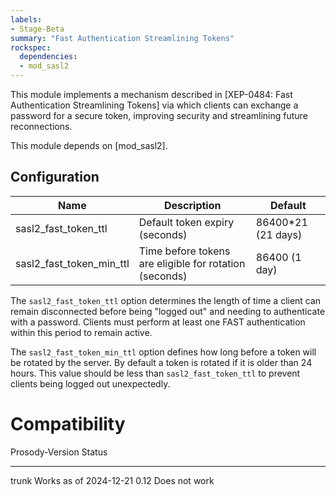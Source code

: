 ```yaml
---
labels:
- Stage-Beta
summary: "Fast Authentication Streamlining Tokens"
rockspec:
  dependencies:
  - mod_sasl2
---
```


This module implements a mechanism described in [XEP-0484: Fast Authentication Streamlining Tokens] via which clients can exchange a
password for a secure token, improving security and streamlining future reconnections.

This module depends on [mod_sasl2].

## Configuration

| Name                      | Description                                            | Default               |
|---------------------------|--------------------------------------------------------|-----------------------|
| sasl2_fast_token_ttl      | Default token expiry (seconds)                         | 86400*21 (21 days)  |
| sasl2_fast_token_min_ttl  | Time before tokens are eligible for rotation (seconds) | 86400 (1 day)       |

The `sasl2_fast_token_ttl` option determines the length of time a client can
remain disconnected before being "logged out" and needing to authenticate with
a password. Clients must perform at least one FAST authentication within this
period to remain active.

The `sasl2_fast_token_min_ttl` option defines how long before a token will be
rotated by the server. By default a token is rotated if it is older than 24
hours. This value should be less than `sasl2_fast_token_ttl` to prevent
clients being logged out unexpectedly.

# Compatibility

  Prosody-Version Status
  --------------- ----------------------
  trunk           Works as of 2024-12-21
  0.12            Does not work
